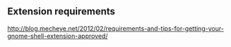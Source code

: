 ## Extension requirements
http://blog.mecheye.net/2012/02/requirements-and-tips-for-getting-your-gnome-shell-extension-approved/
